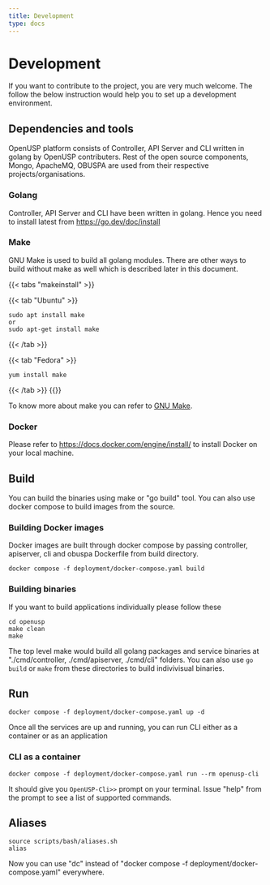 ```yaml
---
title: Development 
type: docs
---
```


# Development

If you want to contribute to the project, you are very much welcome. The follow the below instruction would help you to set up a development environment.

## Dependencies and tools

OpenUSP platform consists of Controller, API Server and CLI written in golang by OpenUSP contributers. Rest of the open source components, Mongo, ApacheMQ, OBUSPA are used from their respective projects/organisations.

### Golang

Controller, API Server and CLI have been written in golang. Hence you need to install latest from https://go.dev/doc/install

### Make

GNU Make is used to build all golang modules. There are other ways to build without make as well which is described later in this document.

{{< tabs "makeinstall" >}}

{{< tab "Ubuntu" >}}
```
sudo apt install make
or
sudo apt-get install make
```
{{< /tab >}}

{{< tab "Fedora" >}}
```
yum install make
```
{{< /tab >}}
{{</tabs>}}

To know more about make you can refer to [GNU Make](https://www.gnu.org/software/make/).

### Docker

Please refer to https://docs.docker.com/engine/install/ to install Docker on your local machine.

## Build
You can build the binaries using make or "go build" tool. You can also use docker compose to build images from the source.

### Building Docker images

Docker images are built through docker compose by passing controller, apiserver, cli and obuspa Dockerfile from build directory.

```
docker compose -f deployment/docker-compose.yaml build

```

### Building binaries

If you want to build applications individually please follow these

```
cd openusp
make clean
make

```
The top level make would build all golang packages and service binaries at "./cmd/controller, ./cmd/apiserver, ./cmd/cli" folders.
You can also use `` go build `` or `` make `` from these directories to build indivivisual binaries.


## Run

```
docker compose -f deployment/docker-compose.yaml up -d

```

Once all the services are up and running, you can run CLI either as a container or as an application

### CLI as a container

```
docker compose -f deployment/docker-compose.yaml run --rm openusp-cli

```

It should give you `` OpenUSP-Cli>> `` prompt on your terminal. Issue "help" from the prompt to see a list of supported commands.

## Aliases

```
source scripts/bash/aliases.sh
alias

```
Now you can use "dc" instead of "docker compose -f deployment/docker-compose.yaml" everywhere.
